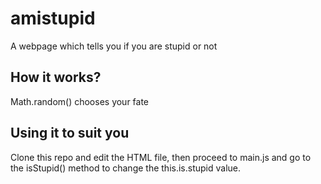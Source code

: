 # amistupid
A webpage which tells you if you are stupid or not

## How it works?
Math.random() chooses your fate

## Using it to suit you
Clone this repo and edit the HTML file, then proceed to main.js and go to the isStupid() method to change the this.is.stupid value.